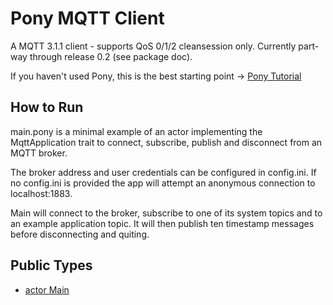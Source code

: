 # Pony MQTT Client #

A MQTT 3.1.1 client - supports QoS 0/1/2 cleansession only. Currently part-way through release 0.2 (see package doc).

If you haven't used Pony, this is the best starting point -> [Pony Tutorial](https://tutorial.ponylang.io/index.html)

## How to Run ##

main.pony is a minimal example of an actor implementing the MqttApplication trait to connect, subscribe, publish and disconnect from an MQTT broker.

The broker address and user credentials can be configured in config.ini. If no config.ini is provided the app will attempt an anonymous connection to localhost:1883.

Main will connect to the broker, subscribe to one of its system topics and to an example application topic. It will then publish ten timestamp messages before disconnecting and quiting.



## Public Types

* [actor Main](mqtt-Main.md)
